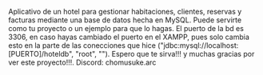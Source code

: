 Aplicativo de un hotel para gestionar habitaciones, clientes, reservas y facturas mediante una base de datos hecha en MySQL. Puede servirte como tu proyecto o un ejemplo para que lo hagas. El puerto de la bd es 3306, 
en caso hayas cambiado el puerto en el XAMPP, pues solo cambia esto en la parte de las conecciones que hice ("jdbc:mysql://localhost:[PUERTO]/hoteldb", "root", ""). Espero que te sirva!!! y muchas gracias por ver este proyecto!!!. 
Discord: chomusuke.arc

